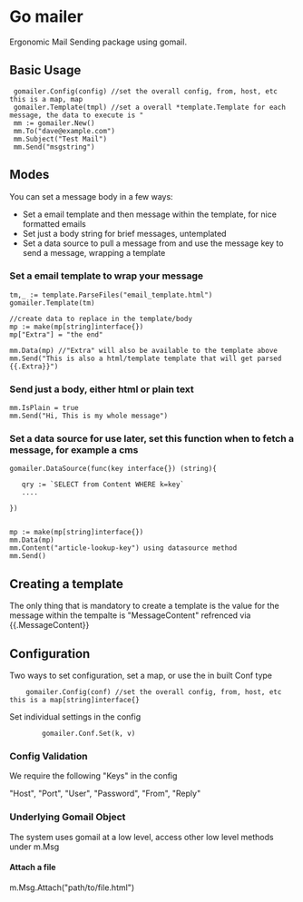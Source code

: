# Go mailer

Ergonomic Mail Sending package using gomail.

## Basic Usage

```
 gomailer.Config(config) //set the overall config, from, host, etc this is a map, map
 gomailer.Template(tmpl) //set a overall *template.Template for each message, the data to execute is "
 mm := gomailer.New()
 mm.To("dave@example.com")
 mm.Subject("Test Mail")
 mm.Send("msgstring")
```

## Modes

You can set a message body in a few ways:

* Set a email template and then message within the template, for nice formatted emails
* Set just a body string for brief messages, untemplated
* Set a data source to pull a message from and use the message key to send a message, wrapping a template

### Set a email template to wrap your message

```
tm,_ := template.ParseFiles("email_template.html")
gomailer.Template(tm)

//create data to replace in the template/body
mp := make(mp[string]interface{})
mp["Extra"] = "the end"

mm.Data(mp) //"Extra" will also be available to the template above
mm.Send("This is also a html/template template that will get parsed {{.Extra}}")

```
### Send just a body, either html or plain text
```
mm.IsPlain = true
mm.Send("Hi, This is my whole message")
```

### Set a data source for use later, set this function when to fetch a message, for example a cms
```
gomailer.DataSource(func(key interface{}) (string){

   qry := `SELECT from Content WHERE k=key`
   ....

})


mp := make(mp[string]interface{})
mm.Data(mp)
mm.Content("article-lookup-key") using datasource method
mm.Send()

```
## Creating a template

The only thing that is mandatory to create a template is the value for the message within the tempalte is "MessageContent" refrenced via {{.MessageContent}}


## Configuration

Two ways to set configuration, set a map, or use the in built Conf type

```
	gomailer.Config(conf) //set the overall config, from, host, etc this is a map[string]interface{}
```

Set individual settings in the config

```
		gomailer.Conf.Set(k, v)
```

### Config Validation

We require the following "Keys" in the config

"Host", "Port", "User", "Password", "From", "Reply"

### Underlying Gomail Object

The system uses gomail at a low level, access other low level methods under m.Msg

#### Attach a file

m.Msg.Attach("path/to/file.html")

